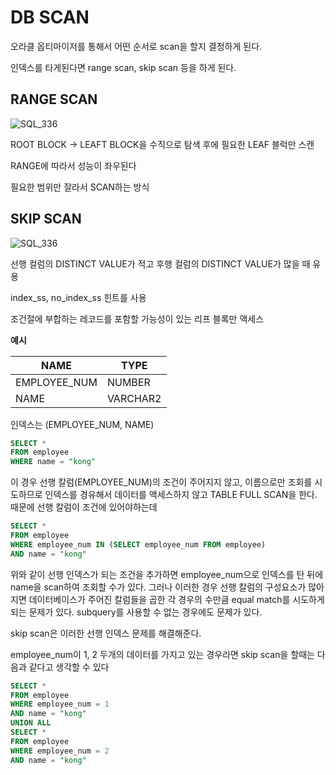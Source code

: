 # DB SCAN

오라클 옵티마이저를 통해서 어떤 순서로 scan을 할지 결정하게 된다.

인덱스를 타게된다면 range scan, skip scan 등을 하게 된다.

## RANGE SCAN

![SQL_336](C:\Users\USER\Pictures\SQL_336.jpg)

ROOT BLOCK -> LEAFT BLOCK을 수직으로 탐색 후에 필요한 LEAF 블럭만 스캔

RANGE에 따라서 성능이 좌우된다

필요한 범위만 잘라서 SCAN하는 방식

## SKIP SCAN

![SQL_336](C:\Users\USER\Pictures\SQL_336.jpg)

선행 컬럼의 DISTINCT VALUE가 적고 후행 컬럼의 DISTINCT VALUE가 많을 때 유용

index_ss, no_index_ss 힌트를 사용

조건절에 부합하는 레코드를 포함할 가능성이 있는 리프 블록만 액세스



**예시**

| NAME         | TYPE     |
| ------------ | -------- |
| EMPLOYEE_NUM | NUMBER   |
| NAME         | VARCHAR2 |

인덱스는 (EMPLOYEE_NUM, NAME)

```sql
SELECT *
FROM employee
WHERE name = "kong"
```

이 경우 선행 칼럼(EMPLOYEE_NUM)의 조건이 주어지지 않고, 이름으로만 조회를 시도하므로 인덱스를 경유해서 데이터를 액세스하지 않고 TABLE FULL SCAN을 한다. 때문에 선행 칼럼이 조건에 있어야하는데

```sql
SELECT *
FROM employee
WHERE employee_num IN (SELECT employee_num FROM employee)
AND name = "kong"
```

위와 같이 선행 인덱스가 되는 조건을 추가하면 employee_num으로 인덱스를 탄 뒤에 name을 scan하여 조회할 수가 있다. 그러나 이러한 경우 선행 칼럼의 구성요소가 많아지면 데이터베이스가 주어진 칼럼들을 곱한 각 경우의 수만큼 equal match를 시도하게 되는 문제가 있다. subquery를 사용할 수 없는 경우에도 문제가 있다.

skip scan은 이러한 선행 인덱스 문제를 해결해준다.

employee_num이 1, 2 두개의 데이터를 가지고 있는 경우라면 skip scan을 할때는 다음과 같다고 생각할 수 있다

```sql
SELECT *
FROM employee
WHERE employee_num = 1
AND name = "kong"
UNION ALL
SELECT *
FROM employee
WHERE employee_num = 2
AND name = "kong"
```

